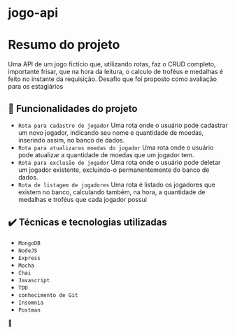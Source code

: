 # jogo-api

# Resumo do projeto
Uma API de um jogo fictício que, utilizando rotas, faz o CRUD completo, importante frisar, que na hora da leitura, o calculo de troféus e medalhas é feito no instante da requisição.
Desafio que foi proposto como avaliação para os estagiários


## 🔨 Funcionalidades do projeto

- `Rota para cadastro de jogador` Uma rota onde o usuário pode cadastrar um novo jogador, indicando seu nome e quantidade de moedas, inserindo assim, no banco de dados.
- `Rota para atualizaras moedas do jogador` Uma rota onde o usuário pode atualizar a quantidade de moedas que um jogador tem.
- `Rota para exclusão de jogador` Uma rota onde o usuário pode deletar um jogador existente, excluindo-o permanentemente do banco de dados.
- `Rota de listagem de jogadores` Uma rota é listado os jogadores que existem no banco, calculando também, na hora, a quantidade de medalhas e troféus que cada jogador possui


## ✔️ Técnicas e tecnologias utilizadas

- ``MongoDB``
- ``NodeJS``
- ``Express``
- ``Mocha``
- ``Chai``
- ``Javascript``
- ``TDD``
- ``conhecimento de Git``
- ``Insomnia``
- ``Postman``


:hamster:

